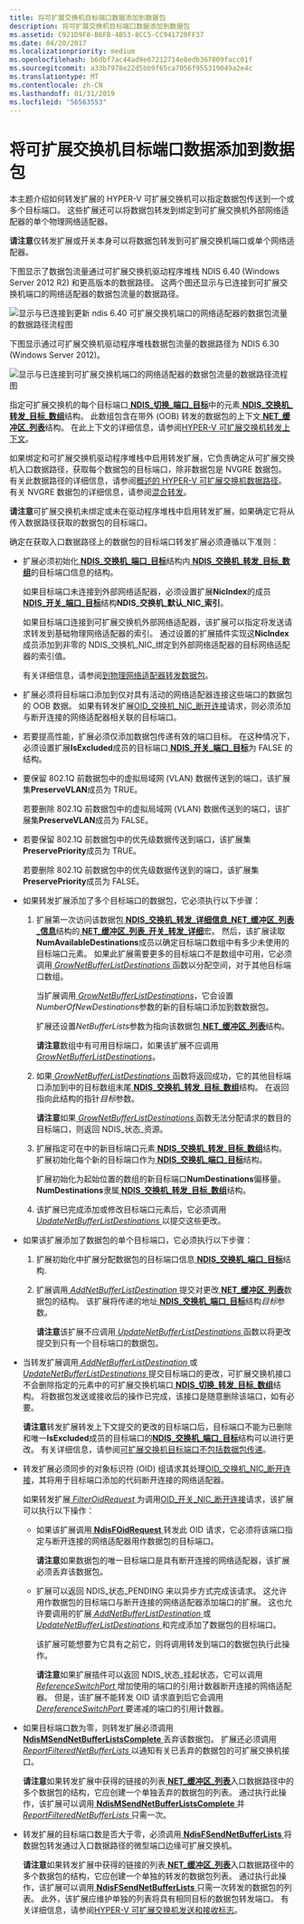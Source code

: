 ```yaml
---
title: 将可扩展交换机目标端口数据添加到数据包
description: 将可扩展交换机目标端口数据添加到数据包
ms.assetid: C921D9F8-B6FB-4B53-8CC5-CC941720FF37
ms.date: 04/20/2017
ms.localizationpriority: medium
ms.openlocfilehash: b6dbf7ac44ad9e67212714e8edb367809facc01f
ms.sourcegitcommit: a33b7978e22d5bb9f65ca7056f955319049a2e4c
ms.translationtype: MT
ms.contentlocale: zh-CN
ms.lasthandoff: 01/31/2019
ms.locfileid: "56563553"
---
```

# <a name="adding-extensible-switch-destination-port-data-to-a-packet"></a>将可扩展交换机目标端口数据添加到数据包


本主题介绍如何转发扩展的 HYPER-V 可扩展交换机可以指定数据包传送到一个或多个目标端口。 这些扩展还可以将数据包转发到绑定到可扩展交换机外部网络适配器的单个物理网络适配器。

**请注意**仅转发扩展或开关本身可以将数据包转发到可扩展交换机端口或单个网络适配器。



下图显示了数据包流量通过可扩展交换机驱动程序堆栈 NDIS 6.40 (Windows Server 2012 R2) 和更高版本的数据路径。 这两个图还显示与已连接到可扩展交换机端口的网络适配器的数据包流量的数据路径。

![显示与已连接到更新 ndis 6.40 可扩展交换机端口的网络适配器的数据包流量的数据路径流程图](images/vswitchteam2-ndis640.png)

下图显示通过可扩展交换机驱动程序堆栈数据包流量的数据路径为 NDIS 6.30 (Windows Server 2012)。

![显示与已连接到可扩展交换机端口的网络适配器的数据包流量的数据路径流程图](images/vswitchteam2.png)

指定可扩展交换机的每个目标端口[ **NDIS\_切换\_端口\_目标**](https://msdn.microsoft.com/library/windows/hardware/hh598224)中的元素[ **NDIS\_交换机\_转发\_目标\_数组**](https://msdn.microsoft.com/library/windows/hardware/hh598210)结构。 此数组包含在带外 (OOB) 转发的数据包的上下文[ **NET\_缓冲区\_列表**](https://msdn.microsoft.com/library/windows/hardware/ff568388)结构。 在此上下文的详细信息，请参阅[HYPER-V 可扩展交换机转发上下文](hyper-v-extensible-switch-forwarding-context.md)。

如果绑定和可扩展交换机驱动程序堆栈中启用转发扩展，它负责确定从可扩展交换机入口数据路径，获取每个数据包的目标端口，除非数据包是 NVGRE 数据包。 有关此数据路径的详细信息，请参阅[概述的 HYPER-V 可扩展交换机数据路径](overview-of-the-hyper-v-extensible-switch-data-path.md)。 有关 NVGRE 数据包的详细信息，请参阅[混合转发](hybrid-forwarding.md)。

**请注意**可扩展交换机未绑定或未在驱动程序堆栈中启用转发扩展，如果确定它将从传入数据路径获取的数据包的目标端口。



确定在获取入口数据路径上的数据包的目标端口转发扩展必须遵循以下准则：

-   扩展必须初始化[ **NDIS\_交换机\_端口\_目标**](https://msdn.microsoft.com/library/windows/hardware/hh598224)结构内[ **NDIS\_交换机\_转发\_目标\_数组**](https://msdn.microsoft.com/library/windows/hardware/hh598210)的目标端口信息的结构。

    如果目标端口未连接到外部网络适配器，必须设置扩展**NicIndex**的成员[ **NDIS\_开关\_端口\_目标**](https://msdn.microsoft.com/library/windows/hardware/hh598224)结构**NDIS\_交换机\_默认\_NIC\_索引**。

    如果目标端口连接到可扩展交换机外部网络适配器，该扩展可以指定将发送请求转发到基础物理网络适配器的索引。 通过设置的扩展插件实现这**NicIndex**成员添加到非零的 NDIS\_交换机\_NIC\_绑定到外部网络适配器的目标网络适配器的索引值。

    有关详细信息，请参阅[到物理网络适配器转发数据包](forwarding-packets-to-physical-network-adapters.md)。

-   扩展必须将目标端口添加到仅对具有活动的网络适配器连接这些端口的数据包的 OOB 数据。 如果有转发扩展[OID\_交换机\_NIC\_断开连接](https://msdn.microsoft.com/library/windows/hardware/hh598265)请求，则必须添加与断开连接的网络适配器相关联的目标端口。

-   若要提高性能，扩展必须仅添加数据包传递有效的端口目标。 在这种情况下，必须设置扩展**IsExcluded**成员的目标端口[ **NDIS\_开关\_端口\_目标**](https://msdn.microsoft.com/library/windows/hardware/hh598224)为 FALSE 的结构。

-   要保留 802.1Q 前数据包中的虚拟局域网 (VLAN) 数据传送到的端口，该扩展集**PreserveVLAN**成员为 TRUE。

    若要删除 802.1Q 前数据包中的虚拟局域网 (VLAN) 数据传送到的端口，该扩展集**PreserveVLAN**成员为 FALSE。

-   若要保留 802.1Q 前数据包中的优先级数据传送到端口，该扩展集**PreservePriority**成员为 TRUE。

    若要删除 802.1Q 前数据包中的优先级数据传送到的端口，该扩展集**PreservePriority**成员为 FALSE。

-   如果转发扩展添加了多个目标端口的数据包，它必须执行以下步骤：

    1.  扩展第一次访问该数据包[ **NDIS\_交换机\_转发\_详细信息\_NET\_缓冲区\_列表\_信息**](https://msdn.microsoft.com/library/windows/hardware/hh598211)结构的[ **NET\_缓冲区\_列表\_开关\_转发\_详细**](https://msdn.microsoft.com/library/windows/hardware/hh598259)宏。 然后，该扩展读取**NumAvailableDestinations**成员以确定目标端口数组中有多少未使用的目标端口元素。 如果此扩展需要更多的目标端口不是数组中可用，它必须调用[ *GrowNetBufferListDestinations* ](https://msdn.microsoft.com/library/windows/hardware/hh598158)函数以分配空间，对于其他目标端口数组。

        当扩展调用[ *GrowNetBufferListDestinations*](https://msdn.microsoft.com/library/windows/hardware/hh598158)，它会设置*NumberOfNewDestinations*参数的新的目标端口添加到数数据包。

        扩展还设置*NetBufferLists*参数为指向该数据包[ **NET\_缓冲区\_列表**](https://msdn.microsoft.com/library/windows/hardware/ff568388)结构。

        **请注意**数组中有可用目标端口，如果该扩展不应调用[ *GrowNetBufferListDestinations*](https://msdn.microsoft.com/library/windows/hardware/hh598158)。

    2.  如果[ *GrowNetBufferListDestinations* ](https://msdn.microsoft.com/library/windows/hardware/hh598158)函数将返回成功，它的其他目标端口添加到中的目标数组末尾[ **NDIS\_交换机\_转发\_目标\_数组**](https://msdn.microsoft.com/library/windows/hardware/hh598210)结构。 在返回指向此结构的指针*目标*参数。

        **请注意**如果[ *GrowNetBufferListDestinations* ](https://msdn.microsoft.com/library/windows/hardware/hh598158)函数无法分配请求的数目的目标端口，则返回 NDIS\_状态\_资源。

    3.  扩展指定可在中的新目标端口元素[ **NDIS\_交换机\_转发\_目标\_数组**](https://msdn.microsoft.com/library/windows/hardware/hh598210)结构。 扩展初始化每个新的目标端口作为[ **NDIS\_交换机\_端口\_目标**](https://msdn.microsoft.com/library/windows/hardware/hh598224)结构。

        扩展初始化为起始位置的数组的新目标端口**NumDestinations**偏移量。 **NumDestinations**隶属[ **NDIS\_交换机\_转发\_目标\_数组**](https://msdn.microsoft.com/library/windows/hardware/hh598210)结构。

    4.  该扩展已完成添加或修改目标端口元素后，它必须调用[ *UpdateNetBufferListDestinations* ](https://msdn.microsoft.com/library/windows/hardware/hh598303)以提交这些更改。

-   如果该扩展添加了数据包的单个目标端口，它必须执行以下步骤：

    1.  扩展初始化中扩展分配数据包的目标端口信息[ **NDIS\_交换机\_端口\_目标**](https://msdn.microsoft.com/library/windows/hardware/hh598224)结构.

    2.  扩展调用[ *AddNetBufferListDestination* ](https://msdn.microsoft.com/library/windows/hardware/hh598133)提交对更改[ **NET\_缓冲区\_列表**](https://msdn.microsoft.com/library/windows/hardware/ff568388)数据包的结构。 该扩展将传递的地址[ **NDIS\_交换机\_端口\_目标**](https://msdn.microsoft.com/library/windows/hardware/hh598224)结构*目标*参数。

        **请注意**该扩展不应调用[ *UpdateNetBufferListDestinations* ](https://msdn.microsoft.com/library/windows/hardware/hh598303)函数以将更改提交到只有一个目标端口的数据包。

-   当转发扩展调用[ *AddNetBufferListDestination* ](https://msdn.microsoft.com/library/windows/hardware/hh598133)或[ *UpdateNetBufferListDestinations* ](https://msdn.microsoft.com/library/windows/hardware/hh598303)提交目标端口的更改，可扩展交换机接口不会删除指定的元素中的可扩展交换机端口[ **NDIS\_切换\_转发\_目标\_数组**](https://msdn.microsoft.com/library/windows/hardware/hh598210)结构。 将数据包发送或接收后的操作已完成，该接口是随意删除该端口，如有必要。

    **请注意**转发扩展转发上下文提交的更改的目标端口后，目标端口不能为已删除和唯一**IsExcluded**成员的目标端口的[**NDIS\_交换机\_端口\_目标**](https://msdn.microsoft.com/library/windows/hardware/hh598224)结构可以进行更改。 有关详细信息，请参阅[可扩展交换机目标端口不包括数据包传递](excluding-packet-delivery-to-extensible-switch-destination-ports.md)。

-   转发扩展必须同步的对象标识符 (OID) 组请求其处理[OID\_交换机\_NIC\_断开连接](https://msdn.microsoft.com/library/windows/hardware/hh598265)，其将用于目标端口添加的代码断开连接的网络适配器。

    如果转发扩展[ *FilterOidRequest* ](https://msdn.microsoft.com/library/windows/hardware/ff549954)为调用[OID\_开关\_NIC\_断开连接](https://msdn.microsoft.com/library/windows/hardware/hh598265)请求，该扩展可以执行以下操作：

    -   如果该扩展调用[ **NdisFOidRequest** ](https://msdn.microsoft.com/library/windows/hardware/ff561830)转发此 OID 请求，它必须将该端口指定与断开连接的网络适配器用作数据包的目标端口。

        **请注意**如果数据包的唯一目标端口是具有断开连接的网络适配器，该扩展必须丢弃该数据包。

    -   扩展可以返回 NDIS\_状态\_PENDING 来以异步方式完成该请求。 这允许用作数据包的目标端口与断开连接的网络适配器添加端口的扩展。 这也允许要调用的扩展[ *AddNetBufferListDestination* ](https://msdn.microsoft.com/library/windows/hardware/hh598133)或[ *UpdateNetBufferListDestinations* ](https://msdn.microsoft.com/library/windows/hardware/hh598303)和完成添加了数据包的目标端口。

        该扩展可能想要为它具有之前它，则将调用转发到端口的数据包执行此操作。

        **请注意**如果扩展插件可以返回 NDIS\_状态\_挂起状态，它可以调用[ *ReferenceSwitchPort* ](https://msdn.microsoft.com/library/windows/hardware/hh598295)增加使用的端口的引用计数器断开连接的网络适配器。 但是，该扩展不能转发 OID 请求直到后它会调用[ *DereferenceSwitchPort* ](https://msdn.microsoft.com/library/windows/hardware/hh598142)要递减的端口的引用计数器。



-   如果目标端口数为零，则转发扩展必须调用[ **NdisMSendNetBufferListsComplete** ](https://msdn.microsoft.com/library/windows/hardware/ff563668)丢弃该数据包。 扩展还必须调用[ *ReportFilteredNetBufferLists* ](https://msdn.microsoft.com/library/windows/hardware/hh598297)以通知有关已丢弃的数据包的可扩展交换机接口。

    **请注意**如果转发扩展中获得的链接的列表[ **NET\_缓冲区\_列表**](https://msdn.microsoft.com/library/windows/hardware/ff568388)入口数据路径中的多个数据包的结构，它应创建一个单独丢弃的数据包的列表。 通过执行此操作，该扩展可以调用[ **NdisMSendNetBufferListsComplete** ](https://msdn.microsoft.com/library/windows/hardware/ff563668)并[ *ReportFilteredNetBufferLists* ](https://msdn.microsoft.com/library/windows/hardware/hh598297)只需一次。



-   转发扩展的目标端口数是否大于零，必须调用[ **NdisFSendNetBufferLists** ](https://msdn.microsoft.com/library/windows/hardware/ff562616)将数据包转发通过入口数据路径的微型端口边缘可扩展交换机。

    **请注意**如果转发扩展中获得的链接的列表[ **NET\_缓冲区\_列表**](https://msdn.microsoft.com/library/windows/hardware/ff568388)入口数据路径中的多个数据包的结构，它应创建一个单独的转发的数据包列表。 通过执行此操作，该扩展可以调用[ **NdisFSendNetBufferLists** ](https://msdn.microsoft.com/library/windows/hardware/ff562616)只需一次转发的数据包的列表。 此外，该扩展应维护单独的列表将具有相同目标的数据包转发端口。 有关详细信息，请参阅[HYPER-V 可扩展交换机发送和接收标志](hyper-v-extensible-switch-send-and-receive-flags.md)。